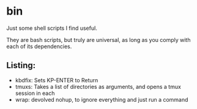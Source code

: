 # bin

Just some shell scripts I find useful.

They are bash scripts, but truly are universal, as long as you comply with
each of its dependencies.

## Listing:

- kbdfix: Sets KP-ENTER to Return
- tmuxs: Takes a list of directories as arguments, and opens a tmux session in
  each
- wrap: devolved nohup, to ignore everything and just run a command
 
